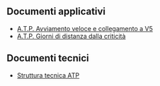 ## Documenti applicativi
- [A.T.P. Avviamento veloce e collegamento a V5](Sorgenti/DOC/TA/B£AMO/M5ATPR_01)
- [A.T.P. Giorni di distanza dalla criticità](Sorgenti/DOC/TA/B£AMO/M5ATPR_02)
## Documenti tecnici
- [Struttura tecnica ATP](Sorgenti/DOC/TA/B£AMO/M5ATPR_03)
